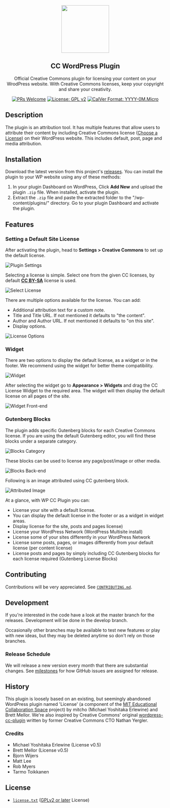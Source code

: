 <div align="center">
  <img src="https://mirrors.creativecommons.org/presskit/icons/cc.xlarge.png" height="150">
  <h2 align="center">CC WordPress Plugin</h2>
  <p align="center">Official Creative Commons plugin for licensing your content on your WrodPress website. With Creative Commons licenses, keep your copyright and share your creativity.
  </p>

[![PRs Welcome](https://img.shields.io/badge/PRs-welcome-brightgreen.svg?style=flat-square)](http://makeapullrequest.com) [![License: GPL v2](https://img.shields.io/badge/License-GPL%20v2-blue.svg)](https://www.gnu.org/licenses/old-licenses/gpl-2.0.en.html) [![CalVer Format: YYYY-0M.Micro](https://img.shields.io/badge/calver-YYYY.0M.MICRO-22bfda.svg)](https://calver.org/)

</div>

## Description

The plugin is an attribution tool. It has multiple features that allow users to attribute their content by including Creative Commons license
([Choose a License](https://creativecommons.org/choose/)) on their WordPress website. This includes default, post, page and media attribution.

## Installation

Download the latest version from this project's [releases][releases]. You can install the plugin to your WP website
using any of these methods:

[releases]: https://github.com/creativecommons/creativecommons-wordpress-plugin/releases "Releases · creativecommons/creativecommons-wordpress-plugin"

1. In your plugin Dashboard on WordPress, Click **Add New** and
upload the plugin `.zip` file. When installed, activate the plugin.
2. Extract the `.zip` file and paste the extracted folder to the
   "/wp-content/plugins/" directory. Go to your plugin Dashboard and activate the plugin.


## Features

### Setting a Default Site License

After activating the plugin, head to **Settings > Creative Commons** to set up the default license.

![Plugin Settings](https://cl.ly/01ae314c5c57/img)

Selecting a license is simple. Select one from the given
CC licenses, by default [**CC BY-SA**](http://creativecommons.org/licenses/by-sa/4.0/)
license is used.

![Select License](https://cl.ly/bfd84b912c78/img)

There are multiple options available for the license. You
can add:

- Additional attribution text for a custom note.
- Title and Title URL. If not mentioned it defaults to "the content".
- Author and Author URL. If not mentioned it defaults to "on this site".
- Display options.

![License Options](https://cl.ly/b4520d6ab6b1/img)

### Widget

There are two options to display the default license, as
a widget or in the footer. We recommend using the widget for better theme compatibility.

![Widget](https://cl.ly/2dacc1739955/img)

After selecting the widget go to **Appearance > Widgets**
and drag the CC License Widget to the
required area. The widget will then display the default license on all pages of the site.

![Widget Front-end](https://cl.ly/b9b584688f46/img)

### Gutenberg Blocks

The plugin adds specific Gutenberg blocks for each Creative
Commons license. If you are using the default Gutenberg editor,
you will find these blocks under a separate category.

![Blocks Category](https://cl.ly/4934cdc59cd4/img)

These blocks can be used to license any page/post/image or
other media.

![Blocks Back-end](https://cl.ly/b454a77259ce/img)

Following is an image attributed using CC gutenberg block.

![Attributed Image](https://cl.ly/bde9d591b534/img)

At a glance, with WP CC Plugin you can:

- License your site with a default license.
- You can display the default license in the footer or as a widget in widget areas.
- Display license for the site, posts and pages
  license)
- License your WordPress Network (WordPress Multisite install)
- License some of your sites differently in your WordPress Network
- License some posts, pages, or images differently from your default license
  (per content license)
- License posts and pages by simply including CC Gutenberg blocks for each
  license required (Gutenberg License Blocks)

## Contributing

Contributions will be very appreciated. See
[`CONTRIBUTING.md`](CONTRIBUTING.md).


## Development

If you're interested in the code have a look at the master branch for the
releases. Development will be done in the develop branch.

Occasionally other branches may be available to test new features or play with
new ideas, but they may be deleted anytime so don't rely on those branches.


### Release Schedule

We will release a new version every month that there are substantial changes.
See [milestones][milestones] for how GitHub issues are assigned for release.

[milestones]: https://github.com/creativecommons/wp-plugin-creativecommons/milestones


## History

This plugin is loosely based on an existing, but seemingly abandoned WordPress
plugin named 'License' (a component of the [MIT Educational Collaboration
Space][collabspace] project) by mitcho (Michael Yoshitaka Erlewine) and
Brett Mellor. We're also inspired by Creative Commons' original
[wordpress-cc-plugin][oldplugin] written by former Creative Commons CTO Nathan
Yergler.

[collabspace]:http://cispace.mit.edu/
[oldplugin]:https://github.com/cc-archive/wordpress-cc-plugin


### Credits

* Michael Yoshitaka Erlewine (License v0.5)
* Brett Mellor (License v0.5)
* Bjorn Wijers
* Matt Lee
* Rob Myers
* Tarmo Toikkanen


## License

* [`license.txt`](license.txt) ([GPLv2 or later][gplv2] License)

[gplv2]: https://opensource.org/licenses/GPL-2.0 "GNU General Public License version 2 | Open Source Initiative"
